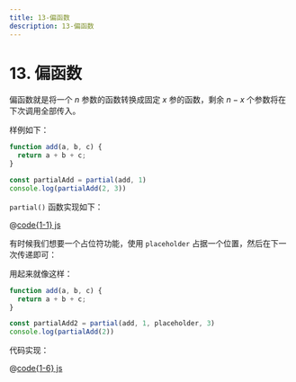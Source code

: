 ```yaml
---
title: 13-偏函数
description: 13-偏函数
---
```


# 13. 偏函数

偏函数就是将一个 $n$ 参数的函数转换成固定 $x$ 参的函数，剩余 $n - x$ 个参数将在下次调用全部传入。

样例如下：

```js
function add(a, b, c) {
  return a + b + c;
}

const partialAdd = partial(add, 1)
console.log(partialAdd(2, 3))
```

`partial()` 函数实现如下：

@[code{1-1} js](./src/13-partial-function-1.js)

有时候我们想要一个占位符功能，使用 `placeholder` 占据一个位置，然后在下一次传递即可：

用起来就像这样：

```js
function add(a, b, c) {
  return a + b + c;
}

const partialAdd2 = partial(add, 1, placeholder, 3)
console.log(partialAdd(2))
```

代码实现：

@[code{1-6} js](./src/13-partial-function-2.js)
